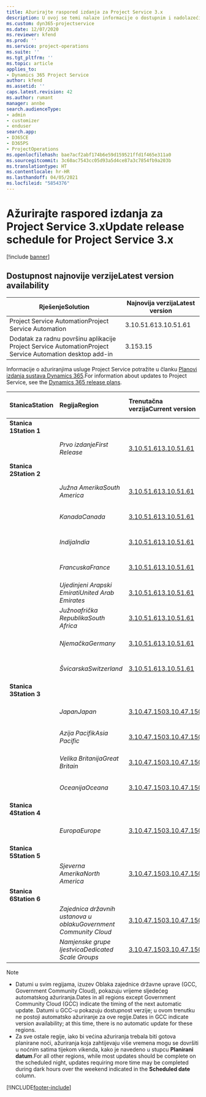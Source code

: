 ```yaml
---
title: Ažurirajte raspored izdanja za Project Service 3.x
description: U ovoj se temi nalaze informacije o dostupnim i nadolazećim izdanjima aplikacije Dynamics 365 Project Service Automation.
ms.custom: dyn365-projectservice
ms.date: 12/07/2020
ms.reviewer: kfend
ms.prod: ''
ms.service: project-operations
ms.suite: ''
ms.tgt_pltfrm: ''
ms.topic: article
applies_to:
- Dynamics 365 Project Service
author: kfend
ms.assetid: ''
caps.latest.revision: 42
ms.author: rumant
manager: annbe
search.audienceType:
- admin
- customizer
- enduser
search.app:
- D365CE
- D365PS
- ProjectOperations
ms.openlocfilehash: bae7acf2abf174b6e59d159521ffd1f465e311a0
ms.sourcegitcommit: 3c60ac7543cc05d93a5d4ce87a3c7854fb9a203b
ms.translationtype: HT
ms.contentlocale: hr-HR
ms.lasthandoff: 04/05/2021
ms.locfileid: "5854376"
---
```

# <a name="update-release-schedule-for-project-service-3x"></a><span data-ttu-id="d546d-103">Ažurirajte raspored izdanja za Project Service 3.x</span><span class="sxs-lookup"><span data-stu-id="d546d-103">Update release schedule for Project Service 3.x</span></span>

[!include [banner](../includes/psa-now-project-operations.md)]

## <a name="latest-version-availability"></a><span data-ttu-id="d546d-104">Dostupnost najnovije verzije</span><span class="sxs-lookup"><span data-stu-id="d546d-104">Latest version availability</span></span>

| <span data-ttu-id="d546d-105">Rješenje</span><span class="sxs-lookup"><span data-stu-id="d546d-105">Solution</span></span>  | <span data-ttu-id="d546d-106">Najnovija verzija</span><span class="sxs-lookup"><span data-stu-id="d546d-106">Latest version</span></span> |
|-------|----|
| <span data-ttu-id="d546d-107">Project Service Automation</span><span class="sxs-lookup"><span data-stu-id="d546d-107">Project Service Automation</span></span>    | <span data-ttu-id="d546d-108">3.10.51.61</span><span class="sxs-lookup"><span data-stu-id="d546d-108">3.10.51.61</span></span> |
| <span data-ttu-id="d546d-109">Dodatak za radnu površinu aplikacije Project Service Automation</span><span class="sxs-lookup"><span data-stu-id="d546d-109">Project Service Automation desktop add-in</span></span>                | <span data-ttu-id="d546d-110">3.15</span><span class="sxs-lookup"><span data-stu-id="d546d-110">3.15</span></span>          |

<span data-ttu-id="d546d-111">Informacije o ažuriranjima usluge Project Service potražite u članku [Planovi izdanja sustava Dynamics 365](https://docs.microsoft.com/dynamics365/release-plans/).</span><span class="sxs-lookup"><span data-stu-id="d546d-111">For information about updates to Project Service, see the [Dynamics 365 release plans](https://docs.microsoft.com/dynamics365/release-plans/).</span></span> 

| <span data-ttu-id="d546d-112">Stanica</span><span class="sxs-lookup"><span data-stu-id="d546d-112">Station</span></span>  | <span data-ttu-id="d546d-113">Regija</span><span class="sxs-lookup"><span data-stu-id="d546d-113">Region</span></span> | <span data-ttu-id="d546d-114">Trenutačna verzija</span><span class="sxs-lookup"><span data-stu-id="d546d-114">Current version</span></span> | <span data-ttu-id="d546d-115">Sljedeća verzija</span><span class="sxs-lookup"><span data-stu-id="d546d-115">Next version</span></span> |  <span data-ttu-id="d546d-116">Zakazani datum</span><span class="sxs-lookup"><span data-stu-id="d546d-116">Scheduled date</span></span>
| :---   | :---   | :---   | :---   |:---   |         
|<span data-ttu-id="d546d-117"><strong>Stanica 1</strong></span><span class="sxs-lookup"><span data-stu-id="d546d-117"><strong>Station 1</strong></span></span> | |  |  | |
| | <span data-ttu-id="d546d-118"><i>Prvo izdanje</i></span><span class="sxs-lookup"><span data-stu-id="d546d-118"><i>First Release</i></span></span> | [<span data-ttu-id="d546d-119">3.10.51.61</span><span class="sxs-lookup"><span data-stu-id="d546d-119">3.10.51.61</span></span>](whats-new-ur-30.md) | <span data-ttu-id="d546d-120">TBD</span><span class="sxs-lookup"><span data-stu-id="d546d-120">TBD</span></span> | <span data-ttu-id="d546d-121">23. travnja 2021.</span><span class="sxs-lookup"><span data-stu-id="d546d-121">April 23, 2021</span></span>
|<span data-ttu-id="d546d-122"><strong>Stanica 2</strong></span><span class="sxs-lookup"><span data-stu-id="d546d-122"><strong>Station 2</strong></span></span> | |  |  | |
| | <span data-ttu-id="d546d-123"><i>Južna Amerika</i></span><span class="sxs-lookup"><span data-stu-id="d546d-123"><i>South America</i></span></span> | [<span data-ttu-id="d546d-124">3.10.51.61</span><span class="sxs-lookup"><span data-stu-id="d546d-124">3.10.51.61</span></span>](whats-new-ur-30.md) | <span data-ttu-id="d546d-125">TBD</span><span class="sxs-lookup"><span data-stu-id="d546d-125">TBD</span></span> | <span data-ttu-id="d546d-126">30. travnja 2021.</span><span class="sxs-lookup"><span data-stu-id="d546d-126">April 30, 2021</span></span>
| | <span data-ttu-id="d546d-127"><i>Kanada</i></span><span class="sxs-lookup"><span data-stu-id="d546d-127"><i>Canada</i></span></span> | [<span data-ttu-id="d546d-128">3.10.51.61</span><span class="sxs-lookup"><span data-stu-id="d546d-128">3.10.51.61</span></span>](whats-new-ur-30.md) | <span data-ttu-id="d546d-129">TBD</span><span class="sxs-lookup"><span data-stu-id="d546d-129">TBD</span></span> | <span data-ttu-id="d546d-130">30. travnja 2021.</span><span class="sxs-lookup"><span data-stu-id="d546d-130">April 30, 2021</span></span>
| | <span data-ttu-id="d546d-131"><i>Indija</i></span><span class="sxs-lookup"><span data-stu-id="d546d-131"><i>India</i></span></span> | [<span data-ttu-id="d546d-132">3.10.51.61</span><span class="sxs-lookup"><span data-stu-id="d546d-132">3.10.51.61</span></span>](whats-new-ur-30.md) | <span data-ttu-id="d546d-133">TBD</span><span class="sxs-lookup"><span data-stu-id="d546d-133">TBD</span></span> | <span data-ttu-id="d546d-134">30. travnja 2021.</span><span class="sxs-lookup"><span data-stu-id="d546d-134">April 30, 2021</span></span>
| | <span data-ttu-id="d546d-135"><i>Francuska</i></span><span class="sxs-lookup"><span data-stu-id="d546d-135"><i>France</i></span></span> | [<span data-ttu-id="d546d-136">3.10.51.61</span><span class="sxs-lookup"><span data-stu-id="d546d-136">3.10.51.61</span></span>](whats-new-ur-30.md) | <span data-ttu-id="d546d-137">TBD</span><span class="sxs-lookup"><span data-stu-id="d546d-137">TBD</span></span> | <span data-ttu-id="d546d-138">30. travnja 2021.</span><span class="sxs-lookup"><span data-stu-id="d546d-138">April 30, 2021</span></span>
| | <span data-ttu-id="d546d-139"><i>Ujedinjeni Arapski Emirati</i></span><span class="sxs-lookup"><span data-stu-id="d546d-139"><i>United Arab Emirates</i></span></span> | [<span data-ttu-id="d546d-140">3.10.51.61</span><span class="sxs-lookup"><span data-stu-id="d546d-140">3.10.51.61</span></span>](whats-new-ur-30.md) | <span data-ttu-id="d546d-141">TBD</span><span class="sxs-lookup"><span data-stu-id="d546d-141">TBD</span></span> | <span data-ttu-id="d546d-142">30. travnja 2021.</span><span class="sxs-lookup"><span data-stu-id="d546d-142">April 30, 2021</span></span>
| | <span data-ttu-id="d546d-143"><i>Južnoafrička Republika</i></span><span class="sxs-lookup"><span data-stu-id="d546d-143"><i>South Africa</i></span></span> | [<span data-ttu-id="d546d-144">3.10.51.61</span><span class="sxs-lookup"><span data-stu-id="d546d-144">3.10.51.61</span></span>](whats-new-ur-30.md) | <span data-ttu-id="d546d-145">TBD</span><span class="sxs-lookup"><span data-stu-id="d546d-145">TBD</span></span> | <span data-ttu-id="d546d-146">30. travnja 2021.</span><span class="sxs-lookup"><span data-stu-id="d546d-146">April 30, 2021</span></span>
| | <span data-ttu-id="d546d-147"><i>Njemačka</i></span><span class="sxs-lookup"><span data-stu-id="d546d-147"><i>Germany</i></span></span> | [<span data-ttu-id="d546d-148">3.10.51.61</span><span class="sxs-lookup"><span data-stu-id="d546d-148">3.10.51.61</span></span>](whats-new-ur-30.md) | <span data-ttu-id="d546d-149">TBD</span><span class="sxs-lookup"><span data-stu-id="d546d-149">TBD</span></span> | <span data-ttu-id="d546d-150">30. travnja 2021.</span><span class="sxs-lookup"><span data-stu-id="d546d-150">April 30, 2021</span></span>
| | <span data-ttu-id="d546d-151"><i>Švicarska</i></span><span class="sxs-lookup"><span data-stu-id="d546d-151"><i>Switzerland</i></span></span> | [<span data-ttu-id="d546d-152">3.10.51.61</span><span class="sxs-lookup"><span data-stu-id="d546d-152">3.10.51.61</span></span>](whats-new-ur-30.md) | <span data-ttu-id="d546d-153">TBD</span><span class="sxs-lookup"><span data-stu-id="d546d-153">TBD</span></span> | <span data-ttu-id="d546d-154">30. travnja 2021.</span><span class="sxs-lookup"><span data-stu-id="d546d-154">April 30, 2021</span></span>
|<span data-ttu-id="d546d-155"><strong>Stanica 3</strong></span><span class="sxs-lookup"><span data-stu-id="d546d-155"><strong>Station 3</strong></span></span> | |  |  | |
| | <span data-ttu-id="d546d-156"><i>Japan</i></span><span class="sxs-lookup"><span data-stu-id="d546d-156"><i>Japan</i></span></span> | [<span data-ttu-id="d546d-157">3.10.47.150</span><span class="sxs-lookup"><span data-stu-id="d546d-157">3.10.47.150</span></span>](whats-new-ur-29-5.md) | [<span data-ttu-id="d546d-158">3.10.51.61</span><span class="sxs-lookup"><span data-stu-id="d546d-158">3.10.51.61</span></span>](whats-new-ur-30.md) | <span data-ttu-id="d546d-159">9. travnja 2021.</span><span class="sxs-lookup"><span data-stu-id="d546d-159">April 9, 2021</span></span>
| | <span data-ttu-id="d546d-160"><i>Azija Pacifik</i></span><span class="sxs-lookup"><span data-stu-id="d546d-160"><i>Asia Pacific</i></span></span> | [<span data-ttu-id="d546d-161">3.10.47.150</span><span class="sxs-lookup"><span data-stu-id="d546d-161">3.10.47.150</span></span>](whats-new-ur-29-5.md) | [<span data-ttu-id="d546d-162">3.10.51.61</span><span class="sxs-lookup"><span data-stu-id="d546d-162">3.10.51.61</span></span>](whats-new-ur-30.md) | <span data-ttu-id="d546d-163">9. travnja 2021.</span><span class="sxs-lookup"><span data-stu-id="d546d-163">April 9, 2021</span></span>
| | <span data-ttu-id="d546d-164"><i>Velika Britanija</i></span><span class="sxs-lookup"><span data-stu-id="d546d-164"><i>Great Britain</i></span></span> | [<span data-ttu-id="d546d-165">3.10.47.150</span><span class="sxs-lookup"><span data-stu-id="d546d-165">3.10.47.150</span></span>](whats-new-ur-29-5.md) | [<span data-ttu-id="d546d-166">3.10.51.61</span><span class="sxs-lookup"><span data-stu-id="d546d-166">3.10.51.61</span></span>](whats-new-ur-30.md) | <span data-ttu-id="d546d-167">9. travnja 2021.</span><span class="sxs-lookup"><span data-stu-id="d546d-167">April 9, 2021</span></span>
| | <span data-ttu-id="d546d-168"><i>Oceanija</i></span><span class="sxs-lookup"><span data-stu-id="d546d-168"><i>Oceana</i></span></span> | [<span data-ttu-id="d546d-169">3.10.47.150</span><span class="sxs-lookup"><span data-stu-id="d546d-169">3.10.47.150</span></span>](whats-new-ur-29-5.md) | [<span data-ttu-id="d546d-170">3.10.51.61</span><span class="sxs-lookup"><span data-stu-id="d546d-170">3.10.51.61</span></span>](whats-new-ur-30.md) | <span data-ttu-id="d546d-171">9. travnja 2021.</span><span class="sxs-lookup"><span data-stu-id="d546d-171">April 9, 2021</span></span>
|<span data-ttu-id="d546d-172"><strong>Stanica 4</strong></span><span class="sxs-lookup"><span data-stu-id="d546d-172"><strong>Station 4</strong></span></span> | |  |  | |
| | <span data-ttu-id="d546d-173"><i>Europa</i></span><span class="sxs-lookup"><span data-stu-id="d546d-173"><i>Europe</i></span></span> | [<span data-ttu-id="d546d-174">3.10.47.150</span><span class="sxs-lookup"><span data-stu-id="d546d-174">3.10.47.150</span></span>](whats-new-ur-29-5.md) | [<span data-ttu-id="d546d-175">3.10.51.61</span><span class="sxs-lookup"><span data-stu-id="d546d-175">3.10.51.61</span></span>](whats-new-ur-30.md) | <span data-ttu-id="d546d-176">16. travnja 2021.</span><span class="sxs-lookup"><span data-stu-id="d546d-176">April 16, 2021</span></span>
|<span data-ttu-id="d546d-177"><strong>Stanica 5</strong></span><span class="sxs-lookup"><span data-stu-id="d546d-177"><strong>Station 5</strong></span></span> | |  |  | |
| | <span data-ttu-id="d546d-178"><i>Sjeverna Amerika</i></span><span class="sxs-lookup"><span data-stu-id="d546d-178"><i>North America</i></span></span> | [<span data-ttu-id="d546d-179">3.10.47.150</span><span class="sxs-lookup"><span data-stu-id="d546d-179">3.10.47.150</span></span>](whats-new-ur-29-5.md) | [<span data-ttu-id="d546d-180">3.10.51.61</span><span class="sxs-lookup"><span data-stu-id="d546d-180">3.10.51.61</span></span>](whats-new-ur-30.md) | <span data-ttu-id="d546d-181">23. travnja 2021.</span><span class="sxs-lookup"><span data-stu-id="d546d-181">April 23, 2021</span></span>
|<span data-ttu-id="d546d-182"><strong>Stanica 6</strong></span><span class="sxs-lookup"><span data-stu-id="d546d-182"><strong>Station 6</strong></span></span> | |  |  | |
| | <span data-ttu-id="d546d-183"><i>Zajednica državnih ustanova u oblaku</i></span><span class="sxs-lookup"><span data-stu-id="d546d-183"><i>Government Community Cloud</i></span></span> | [<span data-ttu-id="d546d-184">3.10.47.150</span><span class="sxs-lookup"><span data-stu-id="d546d-184">3.10.47.150</span></span>](whats-new-ur-29-5.md) | [<span data-ttu-id="d546d-185">3.10.51.61</span><span class="sxs-lookup"><span data-stu-id="d546d-185">3.10.51.61</span></span>](whats-new-ur-30.md) | <span data-ttu-id="d546d-186">30. travnja 2021.</span><span class="sxs-lookup"><span data-stu-id="d546d-186">April 30, 2021</span></span>
| | <span data-ttu-id="d546d-187"><i>Namjenske grupe ljestvica</i></span><span class="sxs-lookup"><span data-stu-id="d546d-187"><i>Dedicated Scale Groups</i></span></span> | [<span data-ttu-id="d546d-188">3.10.47.150</span><span class="sxs-lookup"><span data-stu-id="d546d-188">3.10.47.150</span></span>](whats-new-ur-29-5.md) | [<span data-ttu-id="d546d-189">3.10.51.61</span><span class="sxs-lookup"><span data-stu-id="d546d-189">3.10.51.61</span></span>](whats-new-ur-30.md) | <span data-ttu-id="d546d-190">30. travnja 2021.</span><span class="sxs-lookup"><span data-stu-id="d546d-190">April 30, 2021</span></span>

>[!Note]
> - <span data-ttu-id="d546d-191">Datumi u svim regijama, izuzev Oblaka zajednice državne uprave (GCC, Government Community Cloud), pokazuju vrijeme sljedećeg automatskog ažuriranja.</span><span class="sxs-lookup"><span data-stu-id="d546d-191">Dates in all regions except Government Community Cloud (GCC) indicate the timing of the next automatic update.</span></span> <span data-ttu-id="d546d-192">Datumi u GCC-u pokazuju dostupnost verzije; u ovom trenutku ne postoji automatsko ažuriranje za ove regije.</span><span class="sxs-lookup"><span data-stu-id="d546d-192">Dates in GCC indicate version availability; at this time, there is no automatic update for these regions.</span></span>
> - <span data-ttu-id="d546d-193">Za sve ostale regije, iako bi većina ažuriranja trebala biti gotova planirane noći, ažuriranja koja zahtijevaju više vremena mogu se dovršiti u noćnim satima tijekom vikenda, kako je navedeno u stupcu **Planirani datum**.</span><span class="sxs-lookup"><span data-stu-id="d546d-193">For all other regions, while most updates should be complete on the scheduled night, updates requiring more time may be completed during dark hours over the weekend indicated in the **Scheduled date** column.</span></span>


[!INCLUDE[footer-include](../includes/footer-banner.md)]
